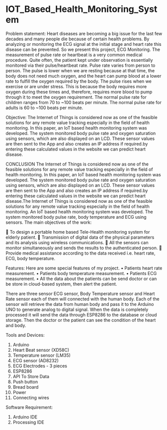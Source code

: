 # IOT_Based_Health_Monitoring_System

Problem statement:
Heart diseases are becoming a big issue for the last few decades and many people die because of certain health problems. By analyzing or monitoring the ECG signal at the initial stage and heart rate this disease can be prevented. So we present this project, ECG Monitoring. The measurement of pulse rate or heartbeat is a very common medical procedure. Quite often, the patient kept under observation is essentially monitored via their pulse/heartbeat rate.
Pulse rate varies from person to person. The pulse is lower when we are resting because at that time, the body does not need much oxygen, and the heart can pump blood at a lower rate to fulfill the oxygen required by the body. The pulse rises when we exercise or are under stress. This is because the body requires more oxygen during these times and, therefore, requires more blood to pump through it to meet the oxygen requirement. The normal pulse rate for children ranges from 70 to ~100 beats per minute. The normal pulse rate for adults is 60 to ~100 beats per minute.

Objective:
The Internet  of Things  is considered  now  as one of  the  feasible  solutions  for  any  remote  value tracking  especially  in  the  field  of  health monitoring.  In  this  paper,  an  IoT  based  health monitoring  system  was  developed.  The  system monitored body  pulse  rate and  oxygen  saturation using  sensors,  which  are  also  displayed  on  an LCD.  These  sensor  values  are  then  sent  to  the App and also creates an IP address if required.by entering these calculated values in the website we can predict heart disease.


CONCLUSION
The Internet  of Things  is considered  now  as one of  the  feasible  solutions  for  any  remote  value tracking  especially  in  the  field  of  health monitoring.  In  this  paper,  an  IoT  based  health monitoring  system  was  developed.  The  system monitored body  pulse  rate and  oxygen  saturation using  sensors,  which  are  also  displayed  on  an LCD.  These  sensor  values  are  then  sent  to  the App and also creates an IP address if required.by entering these calculated values in the website we can predict heart disease.The Internet  of Things  is considered  now  as one of  the  feasible  solutions  for  any  remote  value tracking  especially  in  the  field  of  health monitoring. An IoT based health monitoring system was developed.  The system monitored body pulse rate, body temperature and ECG using sensors. The main objectives of the work:

	To design a portable home based Tele-Health monitoring system for elderly patient.
	Transmission of digital data of the physical parameters and its analysis using wireless communications.
	All the sensors can monitor simultaneously and sends the results to the authenticated person.
	Provide medical assistance according to the data received i.e. heart rate, ECG, body temperature.
  

Features:
	Here are some special features of my project.
•	Patients heart rate measurement.
•	Patients body temperature measurement.
•	Patients ECG measurement.
•	All the data about the patients can be send doctor or can be store in cloud-based system, then alert the patient.

There are three sensor ECG sensor, Body Temperature sensor and Heart Rate sensor each of them will connected with the human body. Each of the sensor will retrieve the data from human body and pass it to the Arduino UNO to generate analog to digital signal. When the data is completely processed it will send the data through ESP8286 to the database or cloud storage. Then the doctor or the patient can see the condition of the heart and body.


Tools and Devices:
1.	Arduino
2.	Heart Beat sensor (XD58C)
3.	Temperature sensor (LM35)
4.	ECG sensor (AD8232)
5.	ECG Electrodes - 3 pieces
6.	ESP8286
7.	API To Store Data
8.	Push button
9.	Bread board
10.	Power
11.	Connecting wires

Software Requirement:
1) Arduino IDE
2) Processing IDE









